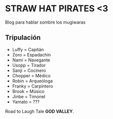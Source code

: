 # STRAW HAT PIRATES <3
Blog para hablar sombre los mugiwaras

## Tripulación
* Luffy = Capitán
* Zoro = Espadachín
* Nami = Navegante
* Usopp = Tirador
* Sanji = Cocinero
* Chopper = Médico
* Robin = Arqueóloga
* Franky = Carpintero
* Brook = Músico
* Jinbe = Timonel
* Yamato = ???

Road to Laugh Tale **GOD VALLEY**.
